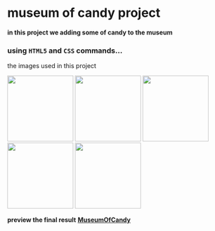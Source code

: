 # museum of candy project 

**in this project we adding some of candy to the museum**
### using `HTML5` and `CSS` commands...

the images used in this project 

<img src = "https://user-images.githubusercontent.com/85587699/133265484-131d6a93-2da3-4387-b85f-b3eeaed546b9.png" width="150" height="150">   <img src = "https://user-images.githubusercontent.com/85587699/133265653-7f548c4a-b578-4976-b729-004856b28c3a.png" width="150" height="150">   <img src = "https://user-images.githubusercontent.com/85587699/133266071-e7b2c86c-242f-4452-935b-b2eb43a096f2.png" width="150" height="150">  <img src = "https://user-images.githubusercontent.com/85587699/133266172-08e31a9e-f14d-4f2b-8137-8246a7630fd5.png" width="150" height="150">   <img src = "https://user-images.githubusercontent.com/85587699/133266284-de485eeb-b743-4080-8c23-12328815c504.png" width="150" height="150">


**preview the final result** **[MuseumOfCandy](https://zpbvuqja5jhke12e3osskg-on.drv.tw/Price/)**
